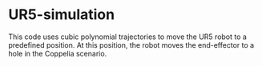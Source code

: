 # UR5-simulation

This code uses cubic polynomial trajectories to move the UR5 robot to a predefined position. At this position, the robot moves the end-effector to a hole in the Coppelia scenario.
